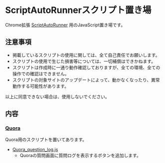 # ScriptAutoRunnerスクリプト置き場

Chrome拡張 [ScriptAutoRunner](https://chrome.google.com/webstore/detail/scriptautorunner/gpgjofmpmjjopcogjgdldidobhmjmdbm) 用のJavaScript置き場です。

## 注意事項

* 掲載しているスクリプトの使用に関しては、全て自己責任でお願いします。
* スクリプトの使用で生じた損害等については、一切補償はできかねます。
* スクリプトは作成時に一通り動作確認しておりますが、全ての環境、全ての操作での確認はできません。
* スクリプトの対象サイトのアップデートによって、動かなくなったり、異常動作する可能性があります。

以上に同意できない場合は、使用しないでください。

## 内容

### [Quora](https://github.com/woinary/ScriptAutoRunner/tree/main/Quora)
Quora用のスクリプトを置いてあります。

* [Quora_question_log.js](https://github.com/woinary/ScriptAutoRunner/blob/main/Quora/Quora_question_log.md)
  * Quoraの質問画面に質問ログを表示するボタンを追加します。
